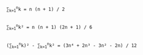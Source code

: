 <code>
&#x2211;<sub>k=1</sub><sup>n</sup>k = n (n + 1) / 2
</code>
<p>
<code>
&#x2211;<sub>k=1</sub><sup>n</sup>k&#xB2; = n (n + 1) (2n + 1) / 6
</code>
<p>
<code>
(&#x2211;<sub>k=1</sub><sup>n</sup>k)&#xB2; - &#x2211;<sub>k=1</sub><sup>n</sup>k&#xB2; = (3n&#x2074; + 2n&#xB3; - 3n&#xB2; - 2n) / 12
</code>
